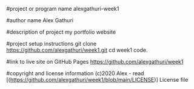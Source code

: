 #project or program name
alexgathuri-week1

#author name
Alex Gathuri

#description of project
my portfolio website

#project setup instructions
git clone https://github.com/alexgathuri/week1.git
cd week1
code.

#link to live site on GitHub Pages
https://github.com/alexgathuri/week1

#copyright and license information
(c)2020 Alex - read [(https://github.com/alexgathuri/week1/blob/main/LICENSE)] License file